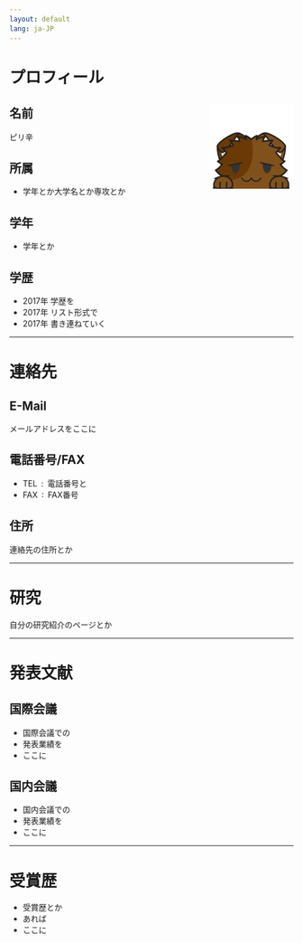 ```yaml
---
layout: default
lang: ja-JP
---
```


# [](#header-1)プロフィール
## [](#header-2)名前<img src="face.png" width="150" height="150" style="float:right">
ピリ辛

## [](#header-2)所属
* 学年とか大学名とか専攻とか

## [](#header-2)学年
* 学年とか

## [](#header-2)学歴
* 2017年 学歴を
* 2017年 リスト形式で
* 2017年 書き連ねていく

---
# [](#header-1)連絡先
## [](#header-2)E-Mail
メールアドレスをここに

## [](#header-2)電話番号/FAX
* TEL : 電話番号と
* FAX : FAX番号

## [](#header-2)住所
連絡先の住所とか

---
# [](#header-1)研究
自分の研究紹介のページとか

---
# [](#header-1)発表文献
## [](#header-2)国際会議
* 国際会議での
* 発表業績を
* ここに

## [](#header-2)国内会議
* 国内会議での
* 発表業績を
* ここに

---
# [](#header-1)受賞歴
* 受賞歴とか
* あれば
* ここに
